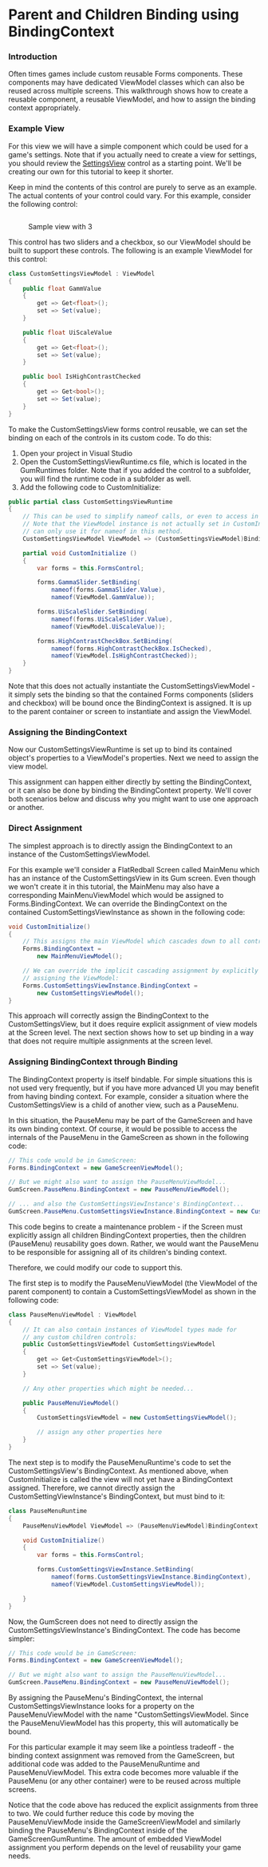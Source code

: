 # Parent and Children Binding using BindingContext

### Introduction

Often times games include custom reusable Forms components. These components may have dedicated ViewModel classes which can also be reused across multiple screens. This walkthrough shows how to create a reusable component, a reusable ViewModel, and how to assign the binding context appropriately.

### Example View

For this view we will have a simple component which could be used for a game's settings. Note that if you actually need to create a view for settings, you should review the [SettingsView](../../../api/flatredball-forms/controls/games/settingsview.md) control as a starting point. We'll be creating our own for this tutorial to keep it shorter.

Keep in mind the contents of this control are purely to serve as an example. The actual contents of your control could vary. For this example, consider the following control:

<figure><img src="../../../.gitbook/assets/image (1) (1) (1) (1) (1) (1) (1) (1) (1) (1) (1) (1) (1) (1).png" alt=""><figcaption><p>Sample view with 3 </p></figcaption></figure>

This control has two sliders and a checkbox, so our ViewModel should be built to support these controls. The following is an example ViewModel for this control:

```csharp
class CustomSettingsViewModel : ViewModel
{
    public float GammValue
    {
        get => Get<float>();
        set => Set(value);
    }

    public float UiScaleValue
    {
        get => Get<float>();
        set => Set(value);
    }

    public bool IsHighContrastChecked
    {
        get => Get<bool>();
        set => Set(value);
    }
}
```

To make the CustomSettingsView forms control reusable, we can set the binding on each of the controls in its custom code. To do this:

1. Open your project in Visual Studio
2. Open the CustomSettingsViewRuntime.cs file, which is located in the GumRuntimes folder. Note that if you added the control to a subfolder, you will find the runtime code in a subfolder as well.
3. Add the following code to CustomInitialize:

```csharp
public partial class CustomSettingsViewRuntime
{
    // This can be used to simplify nameof calls, or even to access in event handlers
    // Note that the ViewModel instance is not actually set in CustomInitialize, so we
    // can only use it for nameof in this method.
    CustomSettingsViewModel ViewModel => (CustomSettingsViewModel)BindingContext;

    partial void CustomInitialize () 
    {
        var forms = this.FormsControl;

        forms.GammaSlider.SetBinding(
            nameof(forms.GammaSlider.Value),
            nameof(ViewModel.GammValue));

        forms.UiScaleSlider.SetBinding(
            nameof(forms.UiScaleSlider.Value),
            nameof(ViewModel.UiScaleValue));

        forms.HighContrastCheckBox.SetBinding(
            nameof(forms.HighContrastCheckBox.IsChecked),
            nameof(ViewModel.IsHighContrastChecked));
    }
}
```

Note that this does not actually instantiate the CustomSettingsViewModel - it simply sets the binding so that the contained Forms components (sliders and checkbox) will be bound once the BindingContext is assigned. It is up to the parent container or screen to instantiate and assign the ViewModel.

### Assigning the BindingContext

Now our CustomSettingsViewRuntime is set up to bind its contained object's properties to a ViewModel's properties. Next we need to assign the view model.&#x20;

This assignment can happen either directly by setting the BindingContext, or it can also be done by binding the BindingContext property. We'll cover both scenarios below and discuss why you might want to use one approach or another.

### Direct Assignment

The simplest approach is to directly assign the BindingContext to an instance of the CustomSettingsViewModel.&#x20;

For this example we'll consider a FlatRedball Screen called MainMenu which has an instance of the CustomSettingsView in its Gum screen. Even though we won't create it in this tutorial, the MainMenu may also have a corresponding MainMenuViewModel which would be assigned to Forms.BindingContext. We can override the BindingContext on the contained CustomSettingsViewInstance as shown in the following code:

```csharp
void CustomInitialize()
{
    // This assigns the main ViewModel which cascades down to all controls
    Forms.BindingContext = 
        new MainMenuViewModel();

    // We can override the implicit cascading assignment by explicitly 
    // assigning the ViewModel:
    Forms.CustomSettingsViewInstance.BindingContext = 
        new CustomSettingsViewModel();
}
```

This approach will correctly assign the BindingContext to the CustomSettingsView, but it does require explicit assignment of view models at the Screen level. The next section shows how to set up binding in a way that does not require multiple assignments at the screen level.

### Assigning BindingContext through Binding

The BindingContext property is itself bindable. For simple situations this is not used very frequently, but if you have more advanced UI you may benefit from having binding context. For example, consider a situation where the CustomSettingsView is a child of another view, such as a PauseMenu.

In this situation, the PauseMenu may be part of the GameScreen and have its own binding context. Of course, it would be possible to access the internals of the PauseMenu in the GameScreen as shown in the following code:

```csharp
// This code would be in GameScreen:
Forms.BindingContext = new GameScreenViewModel();

// But we might also want to assign the PauseMenuViewModel...
GumScreen.PauseMenu.BindingContext = new PauseMenuViewModel();

// ... and also the CustomSettingsViewInstance's BindingContext...
GumScreen.PauseMenu.CustomSettingsViewInstance.BindingContext = new CustomSettingsViewModel();
```

This code begins to create a maintenance problem - if the Screen must explicitly assign all children BindingContext properties, then the children (PauseMenu) reusability goes down. Rather, we would want the PauseMenu to be responsible for assigning all of its children's binding context.

Therefore, we could modify our code to support this.

The first step is to modify the PauseMenuViewModel (the ViewModel of the parent component) to contain a CustomSettingsViewModel as shown in the following code:

```csharp
class PauseMenuViewModel : ViewModel
{
    // It can also contain instances of ViewModel types made for
    // any custom children controls:
    public CustomSettingsViewModel CustomSettingsViewModel 
    {
        get => Get<CustomSettingsViewModel>();
        set => Set(value);
    } 

    // Any other properties which might be needed...

    public PauseMenuViewModel()
    {
        CustomSettingsViewModel = new CustomSettingsViewModel();

        // assign any other properties here
    }
}
```

The next step is to modify the PauseMenuRuntime's code to set the CustomSettingsView's BindingContext. As mentioned above, when CustomInitialize is called the view will not yet have a BindingContext assigned. Therefore, we cannot directly assign the CustomSettingViewInstance's BindingContext, but must bind to it:

```csharp
class PauseMenuRuntime
{
    PauseMenuViewModel ViewModel => (PauseMenuViewModel)BindingContext;

    void CustomInitialize()
    {
        var forms = this.FormsControl;

        forms.CustomSettingsViewInstance.SetBinding(
            nameof(forms.CustomSettingsViewInstance.BindingContext),
            nameof(ViewModel.CustomSettingsViewModel));

    }
}
```

Now, the GumScreen does not need to directly assign the CustomSettingsViewInstance's BindingContext. The code has become simpler:

```csharp
// This code would be in GameScreen:
Forms.BindingContext = new GameScreenViewModel();

// But we might also want to assign the PauseMenuViewModel...
GumScreen.PauseMenu.BindingContext = new PauseMenuViewModel();
```

By assigning the PauseMenu's BindingContext, the internal CustomSettingsViewInstance looks for a property on the PauseMenuViewModel with the name "CustomSettingsViewModel. Since the PauseMenuViewModel has this property, this will automatically be bound.

For this particular example it may seem like a pointless tradeoff - the binding context assignment was removed from the GameScreen, but additional code was added to the PauseMenuRuntime and PauseMenuViewModel. This extra code becomes more valuable if the PauseMenu (or any other container) were to be reused across multiple screens.

Notice that the code above has reduced the explicit assignments from three to two. We could further reduce this code by moving the PauseMenuViewMode inside the GameScreenViewModel and similarly binding the PauseMenu's BindingContext inside of the GameScreenGumRuntime. The amount of embedded ViewModel assignment you perform depends on the level of reusability your game needs.
